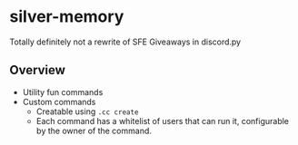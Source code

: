 # silver-memory

Totally definitely not a rewrite of SFE Giveaways in discord.py

## Overview

- Utility fun commands
- Custom commands
  - Creatable using `.cc create`
  - Each command has a whitelist of users that can run it, configurable by the owner of the command.
  
  

